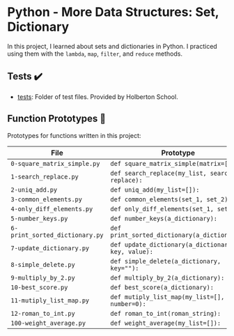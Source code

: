 # Python - More Data Structures: Set, Dictionary

In this project, I learned about sets and dictionaries in Python. I practiced using them
with the `lambda`, `map`, `filter`, and `reduce` methods.

## Tests :heavy_check_mark:

* [tests](./tests): Folder of test files. Provided by Holberton School.

## Function Prototypes :floppy_disk:

Prototypes for functions written in this project:

| File                           | Prototype                                                                                                 
| ------------------------------ | -------------------------
| `0-square_matrix_simple.py`    | `def square_matrix_simple(matrix=[]):`                                                                    
| `1-search_replace.py`          | `def search_replace(my_list, search, replace):`                                                           
| `2-uniq_add.py`                | `def uniq_add(my_list=[]):`                                                                               
| `3-common_elements.py`         | `def common_elements(set_1, set_2):`                                                                      
| `4-only_diff_elements.py`      | `def only_diff_elements(set_1, set_2):`                                                                   
| `5-number_keys.py`             | `def number_keys(a_dictionary):`                                                                          
| `6-print_sorted_dictionary.py` | `def print_sorted_dictionary(a_dictionary):`                                                              
| `7-update_dictionary.py`       | `def update_dictionary(a_dictionary, key, value):`                                                        
| `8-simple_delete.py`           | `def simple_delete(a_dictionary, key=""):`                                                                
| `9-multiply_by_2.py`           | `def multiply_by_2(a_dictionary):`                                                                        
| `10-best_score.py`             | `def best_score(a_dictionary):`                                                                           
| `11-mutiply_list_map.py`       | `def mutiply_list_map(my_list=[], number=0):`                                                             
| `12-roman_to_int.py`           | `def roman_to_int(roman_string):`                                                                         
| `100-weight_average.py`        | `def weight_average(my_list=[]):`                                                                       
